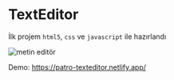 # TextEditor

İlk projem <code>html5</code>, <code>css</code> ve <code>javascript</code> ile hazırlandı


![metin editör](https://github.com/samettekin01/TextEditor/assets/51747702/bd849ace-cb3e-4888-8316-fc83a0dd1c5d)

Demo: https://patro-texteditor.netlify.app/
